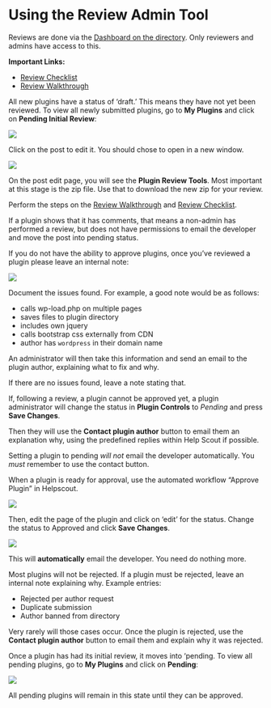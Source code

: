 # Using the Review Admin Tool

Reviews are done via the [Dashboard on the directory](https://wordpress.org/plugins/wp-admin/). Only reviewers and admins have access to this.

**Important Links:**

*   [Review Checklist](https://make.wordpress.org/plugins/handbook/performing-reviews/review-checklist/)
*   [Review Walkthrough](https://make.wordpress.org/plugins/handbook/performing-reviews/review-walkthrough/)

All new plugins have a status of ‘draft.’ This means they have not yet been reviewed. To view all newly submitted plugins, go to **My Plugins** and click on **Pending Initial Review**:

![](https://i3.wp.com/make.wordpress.org/plugins/files/2016/11/Screen-Shot-2017-04-13-at-8.51.28-AM.png)

Click on the post to edit it. You should chose to open in a new window.

![](https://i3.wp.com/make.wordpress.org/plugins/files/2016/11/Screen-Shot-2017-04-13-at-9.01.35-AM.png)

On the post edit page, you will see the **Plugin Review Tools**. Most important at this stage is the zip file. Use that to download the new zip for your review.

Perform the steps on the [Review Walkthrough](https://make.wordpress.org/plugins/handbook/performing-reviews/review-walkthrough/) and [Review Checklist](https://make.wordpress.org/plugins/handbook/performing-reviews/review-checklist/).

If a plugin shows that it has comments, that means a non-admin has performed a review, but does not have permissions to email the developer and move the post into pending status.

If you do not have the ability to approve plugins, once you’ve reviewed a plugin please leave an internal note:

![](https://i3.wp.com/make.wordpress.org/plugins/files/2016/11/internal-notes.png)

Document the issues found. For example, a good note would be as follows:

*   calls wp-load.php on multiple pages
*   saves files to plugin directory
*   includes own jquery
*   calls bootstrap css externally from CDN
*   author has `wordpress` in their domain name

An administrator will then take this information and send an email to the plugin author, explaining what to fix and why.

If there are no issues found, leave a note stating that.

If, following a review, a plugin cannot be approved yet, a plugin administrator will change the status in **Plugin Controls** to _Pending_ and press **Save Changes**.

Then they will use the **Contact plugin author** button to email them an explanation why, using the predefined replies within Help Scout if possible.

Setting a plugin to pending _will not_ email the developer automatically. You _must_ remember to use the contact button.

When a plugin is ready for approval, use the automated workflow “Approve Plugin” in Helpscout.

[![](https://i3.wp.com/make.wordpress.org/plugins/files/2023/06/approve-300x101.png)](https://make.wordpress.org/plugins/files/2023/06/approve.png)

Then, edit the page of the plugin and click on ‘edit’ for the status. Change the status to Approved and click **Save Changes**.

[![](https://i3.wp.com/make.wordpress.org/plugins/files/2016/11/approve-258x300.png)](https://make.wordpress.org/plugins/files/2016/11/approve.png)

This will **automatically** email the developer. You need do nothing more.

Most plugins will not be rejected. If a plugin must be rejected, leave an internal note explaining why. Example entries:

*   Rejected per author request
*   Duplicate submission
*   Author banned from directory

Very rarely will those cases occur. Once the plugin is rejected, use the **Contact plugin author** button to email them and explain why it was rejected.

Once a plugin has had its initial review, it moves into ‘pending. To view all pending plugins, go to **My Plugins** and click on **Pending**:

![](https://i3.wp.com/make.wordpress.org/plugins/files/2016/11/pending-plugins.png)

All pending plugins will remain in this state until they can be approved.
